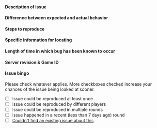 <!--
	If a specific field doesn't apply, remove it!
	Anything inside tags like these is a comment and will not be displayed in the final issue.
	Be careful not to write inside them!
	Joke or spammed issues can and will result in punishment.
	
	PUT YOUR ANSWERS ON THE BLANK LINES BELOW THE HEADERS 
	(The lines with four #'s) 
	Don't edit them or delete them it's part of the formatting
-->

#### Description of issue



#### Difference between expected and actual behavior



#### Steps to reproduce 



#### Specific information for locating
<!-- e.g. an object name, paste specific message outputs... -->



#### Length of time in which bug has been known to occur
<!--
	Be specific if you approximately know the time it's been occurring
	for—this can speed up finding the source. If you're not sure
	about it, tell us too!
-->



#### Server revision & Game ID
<!-- Found with the "Show server revision" verb in the OOC tab in game. -->



#### Issue bingo

Please check whatever applies. More checkboxes checked increase your chances of the issue being looked at sooner.

<!-- Check these by writing an x inside the [ ] (like this: [x])-->
<!-- Don't forget to remove the space between the brackets, or it won't work! -->
- [ ] Issue could be reproduced at least once
- [ ] Issue could be reproduced by different players
- [ ] Issue could be reproduced in multiple rounds
- [ ] Issue happened in a recent (less than 7 days ago) round
- [ ] [Couldn't find an existing issue about this](https://github.com/JakeDaBoss/Novis-Station/issues)
